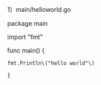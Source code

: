 1）main/helloworld.go

package main

import "fmt"

func main\(\) {

```
fmt.Println\("hello world"\)
```

```
}
```



